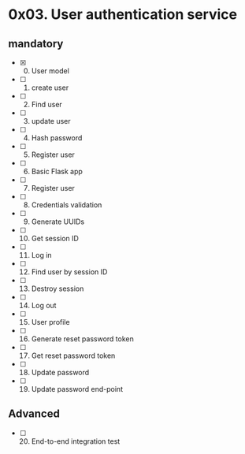 # 0x03. User authentication service
## mandatory
- [x] 0. User model
- [ ] 1. create user
- [ ] 2. Find user
- [ ] 3. update user
- [ ] 4. Hash password
- [ ] 5. Register user
- [ ] 6. Basic Flask app
- [ ] 7. Register user
- [ ] 8. Credentials validation
- [ ] 9. Generate UUIDs
- [ ] 10. Get session ID
- [ ] 11. Log in
- [ ] 12. Find user by session ID
- [ ] 13. Destroy session
- [ ] 14. Log out
- [ ] 15. User profile
- [ ] 16. Generate reset password token
- [ ] 17. Get reset password token
- [ ] 18. Update password
- [ ] 19. Update password end-point
## Advanced
- [ ] 20. End-to-end integration test
